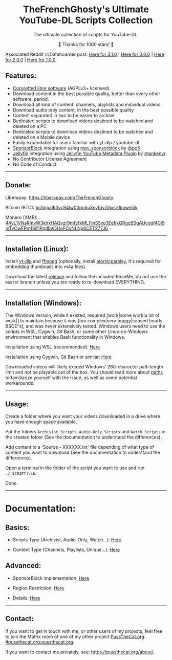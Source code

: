 <h1 align="center">TheFrenchGhosty's Ultimate YouTube-DL Scripts Collection</h1>

<p align="center">The ultimate collection of scripts for YouTube-DL.</p>

<p align="center">🎉 Thanks for 1000 stars! 🎉</p>

Associated Reddit /r/Datahoarder post: [Here for 3.1.0](https://redd.it/lx3ccm) | [Here for 3.0.0](https://redd.it/llw7zq) | [Here for 2.0.0](https://redd.it/h7q4nz) | [Here for 1.0.0](https://redd.it/dwhvq6).

## Features:

- [Copylefted libre software](https://github.com/TheFrenchGhosty/TheFrenchGhostys-YouTube-DL-Archivist-Scripts) (AGPLv3+ licensed)
- Download content in the best possible quality, better than every other software, period.
- Download all kind of content: channels, playlists and individual videos
- Download audio only content, in the best possible quality
- Content separated in two to be easier to archive
- Dedicated scripts to download videos destined to be watched and deleted on a PC
- Dedicated scripts to download videos destined to be watched and deleted on a Mobile device
- Easily expandable for users familiar with yt-dlp / youtube-dl
- [SponsorBlock](https://sponsor.ajay.app/) integration using [mpv_sponsorblock](https://github.com/po5/mpv_sponsorblock) by [@po5](https://github.com/po5)
- [Jellyfin](https://jellyfin.org/) integration using [Jellyfin YouTube Metadata Plugin](https://github.com/ankenyr/jellyfin-youtube-metadata-plugin) by [@ankenyr](https://github.com/ankenyr)
- No Contributor License Agreement
- No Code of Conduct

---

## Donate:

Liberapay: https://liberapay.com/TheFrenchGhosty

Bitcoin (BTC): [bc1qjpal63yc94jw03pnhu3vyfqv7djxsr0lmwe5jk](bitcoin:bc1qjpal63yc94jw03pnhu3vyfqv7djxsr0lmwe5jk)

Monero (XMR): [44yL1VNsRmvW3khxHAQvzr9mfyfkMLFmS5xo3EehkQRgcBSgAUcoqf4Cj9mTyCwEPm1Sif1Pqdbw5UoFCvNLNp6CET277J6](monero:44yL1VNsRmvW3khxHAQvzr9mfyfkMLFmS5xo3EehkQRgcBSgAUcoqf4Cj9mTyCwEPm1Sif1Pqdbw5UoFCvNLNp6CET277J6)

---

## Installation (Linux):

Install [yt-dlp](https://github.com/pukkandan/yt-dlp) and [ffmpeg](https://www.ffmpeg.org/) (optionally, install [atomicparsley](https://github.com/wez/atomicparsley), it's required for embedding thumbnails into m4a files).

Download the latest [release](https://github.com/TheFrenchGhosty/TheFrenchGhostys-YouTube-DL-Archivist-Scripts/releases) and follow the included ReadMe, do not use the `master` branch unless you are ready to re-download EVERYTHING.

---

## Installation (Windows):

The Windows version, while it existed, required [work|some work|a lot of work|] to maintain because it was [too complex|very buggy|caused hourly BSOD's], and was never extensively tested. Windows users need to use the scripts in WSL, Cygwin, Git Bash, or some other Linux-on-Windows environment that enables Bash functionality in Windows.
 
Installation using WSL (recommended): [Here](docs/WSL.md)

Installation using Cygwin, Git Bash or similar: [Here](docs/Cygwin-Git-Bash.md)

Downloaded videos will likely exceed Windows' 260-character path length limit and not be playable out of the box. You should read more about [paths](docs/About-Paths.md) to familiarize yourself with the issue, as well as some potential workarounds.

---

## Usage: 

Create a folder where you want your videos downloaded in a drive where you have enough space available.

Put the folders `Archivist Scripts`, `Audio-Only Scripts` and `Watch Scripts` in the created folder (See the documentation to understand the differences).

Add content to a 'Source - XXXXXX.txt' file depending of what type of content you want to download (See the documentation to understand the differences).

Open a terminal in the folder of the script you want to use and run `./[SCRIPT].sh`.

Done.

---

# Documentation:

## Basics:

- Scripts Type (Archivist, Audio-Only, Watch...): [Here](docs/Scripts-Type.md)

- Content Type (Channels, Playlists, Unique...): [Here](docs/Content-Type.md)

## Advanced:

- SponsorBlock implementation: [Here](docs/SponsorBlock.md)

- Region Restriction: [Here](docs/Region-Restriction.md)

- Details: [Here](docs/Details.md) 

---

## Contact:

If you want to get in touch with me, or other users of my projects, feel free to join the Matrix room of one of my other project [PussTheCat.org](https://pussthecat.org): [#pussthecat.org:pussthecat.org](https://matrix.to/#/#pussthecat.org:pussthecat.org).

If you want to contact me privately, see: https://pussthecat.org/about/.
